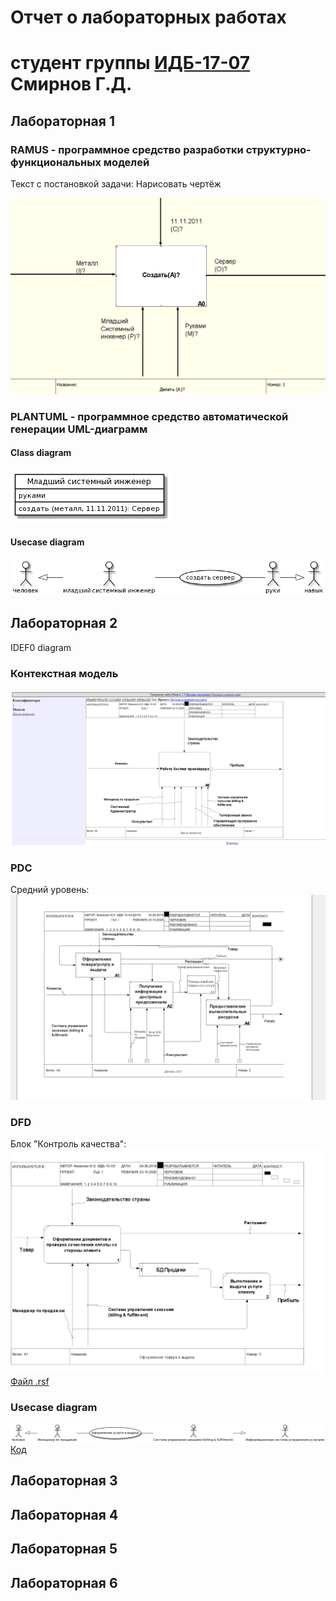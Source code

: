 # Отчет о лабораторных работах
# студент группы [ИДБ-17-07](https://github.com/stankin/design-part-1/wiki/list-idb-17-07) Смирнов Г.Д.

## Лабораторная 1

### RAMUS - программное средство разработки структурно-функциональных моделей
Текст с постановкой задачи: Нарисовать чертёж

![none](https://github.com/Notespeak/projectmanagement/blob/master/lab_1/Screenshot_8.png)



### PLANTUML - программное средство автоматической генерации UML-диаграмм
#### Class diagram
![none](https://github.com/Notespeak/projectmanagement/blob/master/lab_1/uml1.png)



#### Usecase diagram
![none](https://github.com/Notespeak/projectmanagement/blob/master/lab_1/uml2.png)
 

## Лабораторная 2
IDEF0 diagram
### Контекстная модель

![none](https://github.com/Notespeak/projectmanagement/blob/master/lab_2/Screenshot_2145.png)

### PDC
Средний уровень:
![none](https://github.com/Notespeak/projectmanagement/blob/master/lab_2/Screenshot_2161.png)

### DFD

Блок "Контроль качества":
![none](https://github.com/Notespeak/projectmanagement/blob/master/lab_2/Screenshot_2162.png)
[Файл .rsf](https://github.com/Notespeak/projectmanagement/blob/master/lab_2/pdc-tildag.rsf)

### Usecase diagram
![none](https://github.com/Notespeak/projectmanagement/blob/master/lab_2/uml.png)
[Код](https://github.com/Notespeak/projectmanagement/blob/master/lab_2/uml.txt)

## Лабораторная 3

## Лабораторная 4

## Лабораторная 5

## Лабораторная 6
